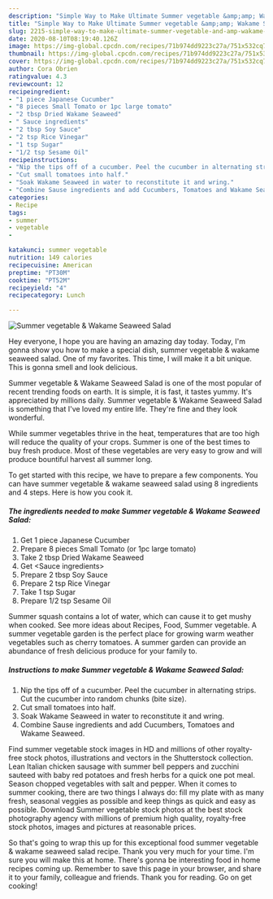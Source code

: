 ```yaml
---
description: "Simple Way to Make Ultimate Summer vegetable &amp;amp; Wakame Seaweed Salad"
title: "Simple Way to Make Ultimate Summer vegetable &amp;amp; Wakame Seaweed Salad"
slug: 2215-simple-way-to-make-ultimate-summer-vegetable-and-amp-wakame-seaweed-salad
date: 2020-08-10T08:19:40.126Z
image: https://img-global.cpcdn.com/recipes/71b974dd9223c27a/751x532cq70/summer-vegetable-wakame-seaweed-salad-recipe-main-photo.jpg
thumbnail: https://img-global.cpcdn.com/recipes/71b974dd9223c27a/751x532cq70/summer-vegetable-wakame-seaweed-salad-recipe-main-photo.jpg
cover: https://img-global.cpcdn.com/recipes/71b974dd9223c27a/751x532cq70/summer-vegetable-wakame-seaweed-salad-recipe-main-photo.jpg
author: Cora Obrien
ratingvalue: 4.3
reviewcount: 12
recipeingredient:
- "1 piece Japanese Cucumber"
- "8 pieces Small Tomato or 1pc large tomato"
- "2 tbsp Dried Wakame Seaweed"
- " Sauce ingredients"
- "2 tbsp Soy Sauce"
- "2 tsp Rice Vinegar"
- "1 tsp Sugar"
- "1/2 tsp Sesame Oil"
recipeinstructions:
- "Nip the tips off of a cucumber. Peel the cucumber in alternating strips. Cut the cucumber into random chunks (bite size)."
- "Cut small tomatoes into half."
- "Soak Wakame Seaweed in water to reconstitute it and wring."
- "Combine Sause ingredients and add Cucumbers, Tomatoes and Wakame Seaweed."
categories:
- Recipe
tags:
- summer
- vegetable
- 

katakunci: summer vegetable  
nutrition: 149 calories
recipecuisine: American
preptime: "PT30M"
cooktime: "PT52M"
recipeyield: "4"
recipecategory: Lunch

---
```



![Summer vegetable &amp; Wakame Seaweed Salad](https://img-global.cpcdn.com/recipes/71b974dd9223c27a/751x532cq70/summer-vegetable-wakame-seaweed-salad-recipe-main-photo.jpg)

Hey everyone, I hope you are having an amazing day today. Today, I'm gonna show you how to make a special dish, summer vegetable &amp; wakame seaweed salad. One of my favorites. This time, I will make it a bit unique. This is gonna smell and look delicious.

Summer vegetable &amp; Wakame Seaweed Salad is one of the most popular of recent trending foods on earth. It is simple, it is fast, it tastes yummy. It's appreciated by millions daily. Summer vegetable &amp; Wakame Seaweed Salad is something that I've loved my entire life. They're fine and they look wonderful.

While summer vegetables thrive in the heat, temperatures that are too high will reduce the quality of your crops. Summer is one of the best times to buy fresh produce. Most of these vegetables are very easy to grow and will produce bountiful harvest all summer long.


To get started with this recipe, we have to prepare a few components. You can have summer vegetable &amp; wakame seaweed salad using 8 ingredients and 4 steps. Here is how you cook it.

<!--inarticleads1-->

##### The ingredients needed to make Summer vegetable &amp; Wakame Seaweed Salad:

1. Get 1 piece Japanese Cucumber
1. Prepare 8 pieces Small Tomato (or 1pc large tomato)
1. Take 2 tbsp Dried Wakame Seaweed
1. Get  &lt;Sauce ingredients&gt;
1. Prepare 2 tbsp Soy Sauce
1. Prepare 2 tsp Rice Vinegar
1. Take 1 tsp Sugar
1. Prepare 1/2 tsp Sesame Oil


Summer squash contains a lot of water, which can cause it to get mushy when cooked. See more ideas about Recipes, Food, Summer vegetable. A summer vegetable garden is the perfect place for growing warm weather vegetables such as cherry tomatoes. A summer garden can provide an abundance of fresh delicious produce for your family to. 

<!--inarticleads2-->

##### Instructions to make Summer vegetable &amp; Wakame Seaweed Salad:

1. Nip the tips off of a cucumber. Peel the cucumber in alternating strips. Cut the cucumber into random chunks (bite size).
1. Cut small tomatoes into half.
1. Soak Wakame Seaweed in water to reconstitute it and wring.
1. Combine Sause ingredients and add Cucumbers, Tomatoes and Wakame Seaweed.


Find summer vegetable stock images in HD and millions of other royalty-free stock photos, illustrations and vectors in the Shutterstock collection. Lean Italian chicken sausage with summer bell peppers and zucchini sauteed with baby red potatoes and fresh herbs for a quick one pot meal. Season chopped vegetables with salt and pepper. When it comes to summer cooking, there are two things I always do: fill my plate with as many fresh, seasonal veggies as possible and keep things as quick and easy as possible. Download Summer vegetable stock photos at the best stock photography agency with millions of premium high quality, royalty-free stock photos, images and pictures at reasonable prices. 

So that's going to wrap this up for this exceptional food summer vegetable &amp; wakame seaweed salad recipe. Thank you very much for your time. I'm sure you will make this at home. There's gonna be interesting food in home recipes coming up. Remember to save this page in your browser, and share it to your family, colleague and friends. Thank you for reading. Go on get cooking!

